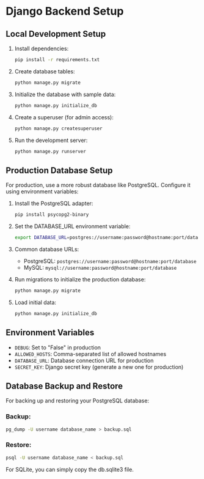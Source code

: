 
# Django Backend Setup

## Local Development Setup

1. Install dependencies:
   ```bash
   pip install -r requirements.txt
   ```

2. Create database tables:
   ```bash
   python manage.py migrate
   ```

3. Initialize the database with sample data:
   ```bash
   python manage.py initialize_db
   ```

4. Create a superuser (for admin access):
   ```bash
   python manage.py createsuperuser
   ```

5. Run the development server:
   ```bash
   python manage.py runserver
   ```

## Production Database Setup

For production, use a more robust database like PostgreSQL. Configure it using environment variables:

1. Install the PostgreSQL adapter:
   ```bash
   pip install psycopg2-binary
   ```

2. Set the DATABASE_URL environment variable:
   ```bash
   export DATABASE_URL=postgres://username:password@hostname:port/database
   ```

3. Common database URLs:
   - PostgreSQL: `postgres://username:password@hostname:port/database`
   - MySQL: `mysql://username:password@hostname:port/database`

4. Run migrations to initialize the production database:
   ```bash
   python manage.py migrate
   ```

5. Load initial data:
   ```bash
   python manage.py initialize_db
   ```

## Environment Variables

- `DEBUG`: Set to "False" in production
- `ALLOWED_HOSTS`: Comma-separated list of allowed hostnames
- `DATABASE_URL`: Database connection URL for production
- `SECRET_KEY`: Django secret key (generate a new one for production)

## Database Backup and Restore

For backing up and restoring your PostgreSQL database:

### Backup:
```bash
pg_dump -U username database_name > backup.sql
```

### Restore:
```bash
psql -U username database_name < backup.sql
```

For SQLite, you can simply copy the db.sqlite3 file.
